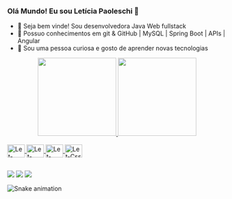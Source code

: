### Olá Mundo! Eu sou Letícia Paoleschi 👋

- 🔭 Seja bem vinde! Sou desenvolvedora Java Web fullstack
- 🌱 Possuo conhecimentos em git & GitHub | MySQL | Spring Boot | APIs | Angular
- 💬 Sou uma pessoa curiosa e gosto de aprender novas tecnologias 

<div align="center">
  <a href="https://github.com/rafaballerini">
  <img height="180em" src="https://github-readme-stats.vercel.app/api?username=leticiapaoleschi&show_icons=true&theme=dracula&include_all_commits=true&count_private=true"/>
  <img height="180em" src="https://github-readme-stats.vercel.app/api/top-langs/?username=leticiapaoleschi&layout=compact&langs_count=7&theme=dracula"/>
</div>
  
  <div style="display: inline_block"><br>      
  <img align="center" alt="Let-Java" height="30" width="40" src="https://cdn.jsdelivr.net/gh/devicons/devicon/icons/java/java-original.svg">
  <img align="center" alt="Let-Html" height="30" width="40" src="https://cdn.jsdelivr.net/gh/devicons/devicon/icons/html5/html5-original.svg">
  <img align="center" alt="Let-Typscript" height="30" width="40" src="https://cdn.jsdelivr.net/gh/devicons/devicon/icons/typescript/typescript-original.svg">
  <img align="center" alt="Let-Css" height="30" width="40" src="https://cdn.jsdelivr.net/gh/devicons/devicon/icons/css3/css3-original.svg">
</div>
 
  ##
 
<div> 
  <a href = "mailto:paoleschileticia480@gmail.com"><img src="https://img.shields.io/badge/-Gmail-%23333?style=for-the-badge&logo=gmail&logoColor=white" target="_blank"></a>
  <a href="https://www.linkedin.com/in/leticiapaoleschi/" target="_blank"><img src="https://img.shields.io/badge/-LinkedIn-%230077B5?style=for-the-badge&logo=linkedin&logoColor=white" target="_blank"></a> 
   <a href="https://instagram.com/leticiappaoleschi" target="_blank"><img src="https://img.shields.io/badge/-Instagram-%23E4405F?style=for-the-badge&logo=instagram&logoColor=white" target="_blank"></a> 
 
  ![Snake animation](https://github.com/leticiapaoleschi/leticiapaoleschi/blob/output/github-contribution-grid-snake.svg)
 
</div> 
